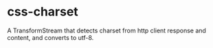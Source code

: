 # css-charset
A TransformStream that detects charset from http client response and content, and converts to utf-8.

